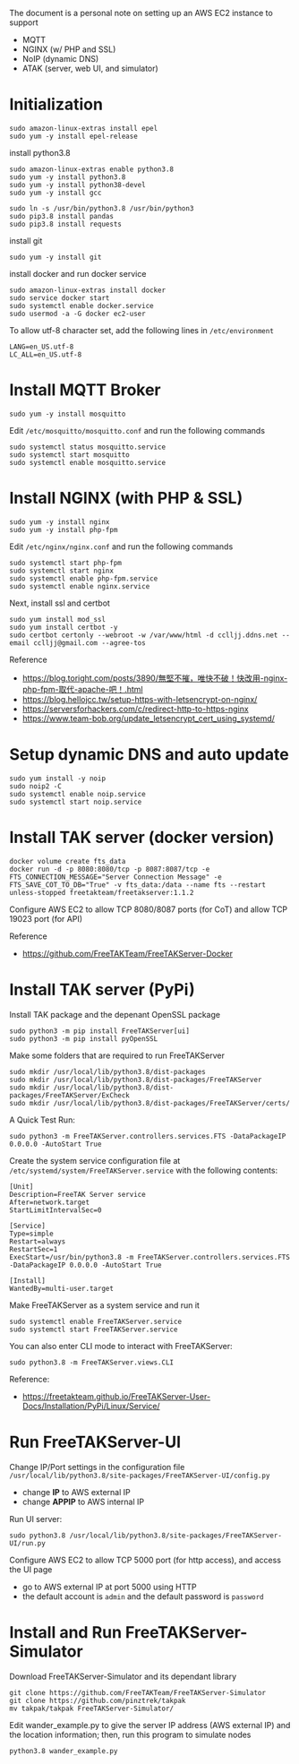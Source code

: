 The document is a personal note on setting up an AWS EC2 instance to support
- MQTT
- NGINX (w/ PHP and SSL)
- NoIP (dynamic DNS)
- ATAK (server, web UI, and simulator)

# Initialization

```
sudo amazon-linux-extras install epel
sudo yum -y install epel-release
```

install python3.8

```
sudo amazon-linux-extras enable python3.8
sudo yum -y install python3.8
sudo yum -y install python38-devel
sudo yum -y install gcc

sudo ln -s /usr/bin/python3.8 /usr/bin/python3
sudo pip3.8 install pandas
sudo pip3.8 install requests
```

install git

```
sudo yum -y install git
```

install docker and run docker service

```
sudo amazon-linux-extras install docker
sudo service docker start
sudo systemctl enable docker.service
sudo usermod -a -G docker ec2-user
```

To allow utf-8 character set, add the following lines in `/etc/environment`

```
LANG=en_US.utf-8
LC_ALL=en_US.utf-8
```

# Install MQTT Broker

```
sudo yum -y install mosquitto
```

Edit `/etc/mosquitto/mosquitto.conf` and run the following commands

```
sudo systemctl status mosquitto.service
sudo systemctl start mosquitto
sudo systemctl enable mosquitto.service
```


# Install NGINX (with PHP & SSL)

```
sudo yum -y install nginx
sudo yum -y install php-fpm
```

Edit `/etc/nginx/nginx.conf` and run the following commands

```
sudo systemctl start php-fpm
sudo systemctl start nginx
sudo systemctl enable php-fpm.service
sudo systemctl enable nginx.service
```

Next, install ssl and certbot

```
sudo yum install mod_ssl
sudo yum install certbot -y
sudo certbot certonly --webroot -w /var/www/html -d cclljj.ddns.net --email cclljj@gmail.com --agree-tos
```

Reference
- https://blog.toright.com/posts/3890/無堅不摧，唯快不破！快改用-nginx-php-fpm-取代-apache-吧！.html
- https://blog.hellojcc.tw/setup-https-with-letsencrypt-on-nginx/
- https://serversforhackers.com/c/redirect-http-to-https-nginx
- https://www.team-bob.org/update_letsencrypt_cert_using_systemd/

# Setup dynamic DNS and auto update

```
sudo yum install -y noip
sudo noip2 -C
sudo systemctl enable noip.service
sudo systemctl start noip.service
```

# Install TAK server (docker version)

```
docker volume create fts_data
docker run -d -p 8080:8080/tcp -p 8087:8087/tcp -e FTS_CONNECTION_MESSAGE="Server Connection Message" -e FTS_SAVE_COT_TO_DB="True" -v fts_data:/data --name fts --restart unless-stopped freetakteam/freetakserver:1.1.2
```

Configure AWS EC2 to allow TCP 8080/8087 ports (for CoT) and allow TCP 19023 port (for API)

Reference
- https://github.com/FreeTAKTeam/FreeTAKServer-Docker

# Install TAK server (PyPi)

Install TAK package and the depenant OpenSSL package

```
sudo python3 -m pip install FreeTAKServer[ui]
sudo python3 -m pip install pyOpenSSL
```

Make some folders that are required to run FreeTAKServer

```
sudo mkdir /usr/local/lib/python3.8/dist-packages
sudo mkdir /usr/local/lib/python3.8/dist-packages/FreeTAKServer
sudo mkdir /usr/local/lib/python3.8/dist-packages/FreeTAKServer/ExCheck
sudo mkdir /usr/local/lib/python3.8/dist-packages/FreeTAKServer/certs/
```

A Quick Test Run:

```
sudo python3 -m FreeTAKServer.controllers.services.FTS -DataPackageIP 0.0.0.0 -AutoStart True
```

Create the system service configuration file at `/etc/systemd/system/FreeTAKServer.service` with the following contents:
```
[Unit]
Description=FreeTAK Server service
After=network.target
StartLimitIntervalSec=0

[Service]
Type=simple
Restart=always
RestartSec=1
ExecStart=/usr/bin/python3.8 -m FreeTAKServer.controllers.services.FTS -DataPackageIP 0.0.0.0 -AutoStart True

[Install]
WantedBy=multi-user.target
```

Make FreeTAKServer as a system service and run it

```
sudo systemctl enable FreeTAKServer.service
sudo systemctl start FreeTAKServer.service
```

You can also enter CLI mode to interact with FreeTAKServer:
```
sudo python3.8 -m FreeTAKServer.views.CLI
```

Reference:
- https://freetakteam.github.io/FreeTAKServer-User-Docs/Installation/PyPi/Linux/Service/

# Run FreeTAKServer-UI

Change IP/Port settings in the configuration file `/usr/local/lib/python3.8/site-packages/FreeTAKServer-UI/config.py`

- change **IP** to AWS external IP
- change **APPIP** to AWS internal IP

Run UI server:
```
sudo python3.8 /usr/local/lib/python3.8/site-packages/FreeTAKServer-UI/run.py
```

Configure AWS EC2 to allow TCP 5000 port (for http access), and access the UI page
- go to AWS external IP at port 5000 using HTTP
- the default account is `admin` and the default password is `password`

# Install and Run FreeTAKServer-Simulator

Download FreeTAKServer-Simulator and its dependant library
```
git clone https://github.com/FreeTAKTeam/FreeTAKServer-Simulator
git clone https://github.com/pinztrek/takpak
mv takpak/takpak FreeTAKServer-Simulator/
```

Edit wander_example.py to give the server IP address (AWS external IP) and the location information; then, run this program to simulate nodes

```
python3.8 wander_example.py
```
